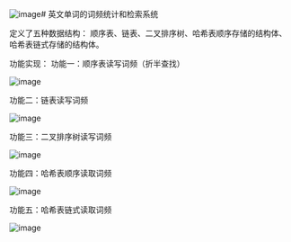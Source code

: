 ![image](https://github.com/user-attachments/assets/32fadbdb-f066-49ec-b963-a59eee3d7e1d)# 英文单词的词频统计和检索系统

定义了五种数据结构：
顺序表、链表、二叉排序树、哈希表顺序存储的结构体、哈希表链式存储的结构体。

功能实现：
功能一：顺序表读写词频（折半查找）

![image](https://github.com/user-attachments/assets/c9990a3e-ebd2-4db5-b4e6-1207d8092e26)

功能二：链表读写词频

![image](https://github.com/user-attachments/assets/655b83c3-eca5-4b8e-9052-98118cc0183f)


功能三：二叉排序树读写词频

![image](https://github.com/user-attachments/assets/cf7f904c-22e9-43ce-8156-c55efa83e487)

功能四：哈希表顺序读取词频

![image](https://github.com/user-attachments/assets/a545c446-8603-49eb-b791-478c2cafde5c)

功能五：哈希表链式读取词频

![image](https://github.com/user-attachments/assets/d1437b2b-e814-4c44-8f24-9f20fdb13624)

